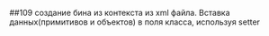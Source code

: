 ##109 создание бина из контекста из xml файла. Вставка данных(примитивов и объектов) в поля класса, используя setter